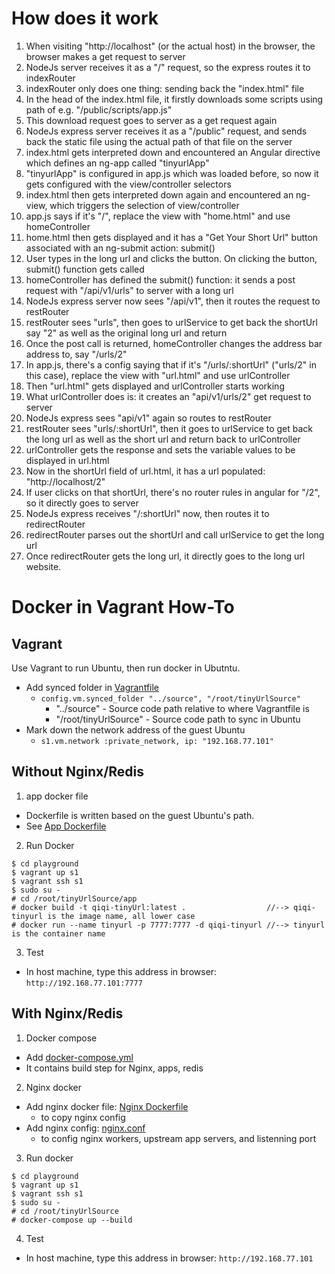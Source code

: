 # How does it work
 
1. When visiting "http://localhost" (or the actual host) in the browser, the browser makes a get request to server
2. NodeJs server receives it as a "/" request, so the express routes it to indexRouter
3. indexRouter only does one thing: sending back the "index.html" file
4. In the head of the index.html file, it firstly downloads some scripts using path of e.g. "/public/scripts/app.js"
5. This download request goes to server as a get request again
6. NodeJs express server receives it as a "/public" request, and sends back the static file using the actual path of that file on the server
7. index.html gets interpreted down and encountered an Angular directive which defines an ng-app called "tinyurlApp"
8. "tinyurlApp" is configured in app.js which was loaded before, so now it gets configured with the view/controller selectors
9. index.html then gets interpreted down again and encountered an ng-view, which triggers the selection of view/controller
10. app.js says if it's "/", replace the view with "home.html" and use homeController
11. home.html then gets displayed and it has a "Get Your Short Url" button associated with an ng-submit action: submit() 
12. User types in the long url and clicks the button. On clicking the button, submit() function gets called
13. homeController has defined the submit() function: it sends a post request with "/api/v1/urls" to server with a long url
14. NodeJs express server now sees "/api/v1", then it routes the request to restRouter
15. restRouter sees "urls", then goes to urlService to get back the shortUrl say "2" as well as the original long url and return
16. Once the post call is returned, homeController changes the address bar address to, say "/urls/2"
17. In app.js, there's a config saying that if it's "/urls/:shortUrl" ("urls/2" in this case), replace the view with "url.html" and use urlController
18. Then "url.html" gets displayed and urlController starts working
19. What urlController does is: it creates an "api/v1/urls/2" get request to server
20. NodeJs express sees "api/v1" again so routes to restRouter
21. restRouter sees "urls/:shortUrl", then it goes to urlService to get back the long url as well as the short url and return back to urlController
22. urlController gets the response and sets the variable values to be displayed in url.html
23. Now in the shortUrl field of url.html, it has a url populated: "http://localhost/2"
24. If user clicks on that shortUrl, there's no router rules in angular for "/2", so it directly goes to server
25. NodeJs express receives "/:shortUrl" now, then routes it to redirectRouter
26. redirectRouter parses out the shortUrl and call urlService to get the long url
27. Once redirectRouter gets the long url, it directly goes to the long url website. 


# Docker in Vagrant How-To

## Vagrant

Use Vagrant to run Ubuntu, then run docker in Ubutntu.
  - Add synced folder in [Vagrantfile](https://github.com/fairyqiqi/TinyUrl/blob/master/playgroud/Vagrantfile)
    * ```config.vm.synced_folder "../source", "/root/tinyUrlSource"```
      - "../source" - Source code path relative to where Vagrantfile is
      - "/root/tinyUrlSource" - Source code path to sync in Ubuntu
  - Mark down the network address of the guest Ubuntu
    * ```s1.vm.network :private_network, ip: "192.168.77.101"```
  
## Without Nginx/Redis

1. app docker file
  - Dockerfile is written based on the guest Ubuntu's path.
  - See [App Dockerfile](https://github.com/fairyqiqi/TinyUrl/blob/master/source/app/Dockerfile)

2. Run Docker
  ```
  $ cd playground
  $ vagrant up s1
  $ vagrant ssh s1
  $ sudo su -
  # cd /root/tinyUrlSource/app
  # docker build -t qiqi-tinyUrl:latest .                  //--> qiqi-tinyurl is the image name, all lower case
  # docker run --name tinyurl -p 7777:7777 -d qiqi-tinyurl //--> tinyurl is the container name
  ```

3. Test
  - In host machine, type this address in browser: `http://192.168.77.101:7777`

## With Nginx/Redis

1. Docker compose
  - Add [docker-compose.yml](https://github.com/fairyqiqi/TinyUrl/blob/master/source/docker-compose.yml)
  - It contains build step for Nginx, apps, redis
  
2. Nginx docker
  - Add nginx docker file: [Nginx Dockerfile](https://github.com/fairyqiqi/TinyUrl/blob/master/source/nginx/Dockerfile)
    * to copy nginx config
  - Add nginx config: [nginx.conf](https://github.com/fairyqiqi/TinyUrl/blob/master/source/nginx/nginx.conf)
    * to config nginx workers, upstream app servers, and listenning port
    
3. Run docker
  ```
  $ cd playground
  $ vagrant up s1
  $ vagrant ssh s1
  $ sudo su -
  # cd /root/tinyUrlSource
  # docker-compose up --build
  ```
  
4. Test
  - In host machine, type this address in browser: `http://192.168.77.101`